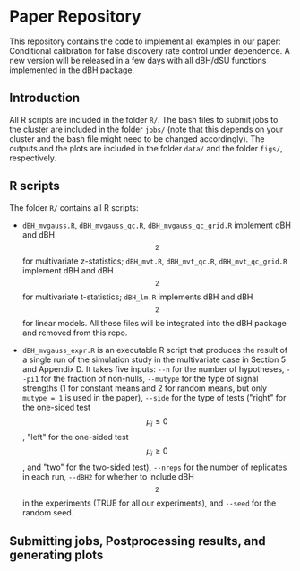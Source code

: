 # Paper Repository

This repository contains the code to implement all examples in our paper: Conditional calibration for false discovery rate control under dependence. A new version will be released in a few days with all dBH/dSU functions implemented in the dBH package. 

## Introduction
All R scripts are included in the folder `R/`. The bash files to submit jobs to the cluster are included in the folder `jobs/` (note that this depends on your cluster and the bash file might need to be changed accordingly). The outputs and the plots are included in the folder `data/` and the folder `figs/`, respectively. 

## R scripts
The folder `R/` contains all R scripts:

- `dBH_mvgauss.R`, `dBH_mvgauss_qc.R`, `dBH_mvgauss_qc_grid.R` implement dBH and dBH$$^2$$ for multivariate z-statistics; `dBH_mvt.R`, `dBH_mvt_qc.R`, `dBH_mvt_qc_grid.R` implement dBH and dBH$$^2$$ for multivariate t-statistics; `dBH_lm.R` implements dBH and dBH$$^2$$ for linear models. All these files will be integrated into the dBH package and removed from this repo.

- `dBH_mvgauss_expr.R` is an executable R script that produces the result of a single run of the simulation study in the multivariate case in Section 5 and Appendix D. It takes five inputs: `--n` for the number of hypotheses, `--pi1` for the fraction of non-nulls, `--mutype` for the type of signal strengths (1 for constant means and 2 for random means, but only `mutype = 1` is used in the paper), `--side` for the type of tests ("right" for the one-sided test $$\mu_i \le 0$$, "left" for the one-sided test $$\mu_i \ge 0$$, and "two" for the two-sided test), `--nreps` for the number of replicates in each run, `--dBH2` for whether to include dBH$$^2$$ in the experiments (TRUE for all our experiments), and `--seed` for the random seed.

## Submitting jobs, Postprocessing results, and generating plots


